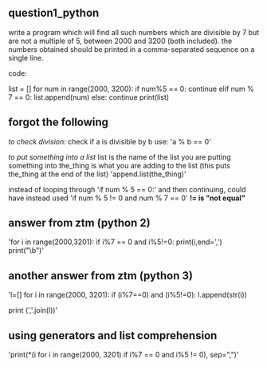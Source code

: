 ## question1_python

write a program which will find all such numbers which are divisible by 7 
but are not a multiple of 5, between 2000 and 3200 (both included).
the numbers obtained should be printed in a comma-separated sequence on a single line.

code:

list = []
for num in range(2000, 3200):
    if num%5 == 0:
        continue
    elif num % 7 == 0:
        list.append(num)
    else:
        continue
print(list)
    
## forgot the following

*to check division:*
check if a is divisible by b
use:      'a % b == 0'

*to put something into a list*
list is the name of the list you are putting something into
the_thing is what you are adding to the list (this puts the_thing at the end of the list)
'append.list(the_thing)'    

instead of looping through 'if num % 5 == 0:' and then continuing, 
could have instead used 'if num % 5 != 0 and num % 7 == 0'
**!= is "not equal"**

## answer from ztm (python 2)

'for i in range(2000,3201):
    if i%7 == 0 and i%5!=0:
        print(i,end=',')
print("\b")'

## another answer from ztm (python 3)
'l=[]
for i in range(2000, 3201):
    if (i%7==0) and (i%5!=0):
        l.append(str(i))

print (','.join(l))'

## using generators and list comprehension
'print(*(i for i in range(2000, 3201) if i%7 == 0 and i%5 != 0), sep=",")'
